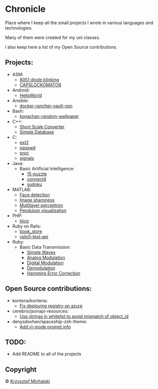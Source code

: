 # Chronicle

Place where I keep all the small projects I wrote in various languages and technologies.

Many of them were created for my uni classes.

I also keep here a list of my Open Source contributions.

## Projects:
  - ASM:
    - [8051 diode blinking](ASM/8051%20diode%20blinking)
    - [CAPSLOCKOMATOR](ASM/CAPSLOCKOMATOR)
  - Android:
    - [HelloWorld](Android/HelloWorld)
  - Ansible:
    - [docker-rancher-vault-vpn](Ansible/docker-rancher-vault-vpn)
  - Bash:
    - [konachan-random-wallpaper](Bash/konachan-random-wallpaper)
  - C++:
    - [Short Scale Converter](C%2B%2B/Short%20Scale%20Converter)
    - [Simple Database](C%2B%2B/Simple%20Database)
  - C:
    - [ext2](C/ext2)
    - [passwd](C/passwd)
    - [proc](C/proc)
    - [signals](C/signals)
  - Java:
    - Basic Artificial Intelligence:
      - [15-puzzle](Java/Basic%20Artificial%20Intelligence/15-puzzle)
      - [connect4](Java/Basic%20Artificial%20Intelligence/connect4)
      - [sudoku](Java/Basic%20Artificial%20Intelligence/sudoku)
  - MATLAB:
    - [Face detection](MATLAB/Face%20detection)
    - [Image sharpness](MATLAB/Image%20sharpness)
    - [Multilayer perceptron](MATLAB/Multilayer%20perceptron)
    - [Pendulum visualization](MATLAB/Pendulum%20visualization)
  - PHP:
    - [blog](PHP/blog)
  - Ruby on Rails:
    - [book_store](Ruby%20on%20Rails/book_store)
    - [rails5-test-api](Ruby%20on%20Rails/rails5-test-api)
  - Ruby:
    - Basic Data Transmission:
      - [Simple Waves](Ruby/Basic%20Data%20Transmission/Simple%20Waves)
      - [Analog Modulation](Ruby/Basic%20Data%20Transmission/Analog%20Modulation)
      - [Digital Modulation](Ruby/Basic%20Data%20Transmission/Digital%20Modulation)
      - [Demodulation](Ruby/Basic%20Data%20Transmission/Demodulation)
      - [Hamming Error Correction](Ruby/Basic%20Data%20Transmission/Hamming%20Error%20Correction)

## Open Source contributions:
  - kontena/kontena:
    - [Fix deploying registry on azure](https://github.com/kontena/kontena/pull/863)
  - cerebris/jsonapi-resources:
    - [Use strings in whitelist to avoid mismatch of object_id](https://github.com/cerebris/jsonapi-resources/pull/797)
  - denysdovhan/spaceship-zsh-theme:
    - [Add vi-mode prompt info](https://github.com/denysdovhan/spaceship-zsh-theme/pull/32)

## TODO:
  - Add README to all of the projects

## Copyright
© [Krzysztof Michalski](https://github.com/nooulaif)
